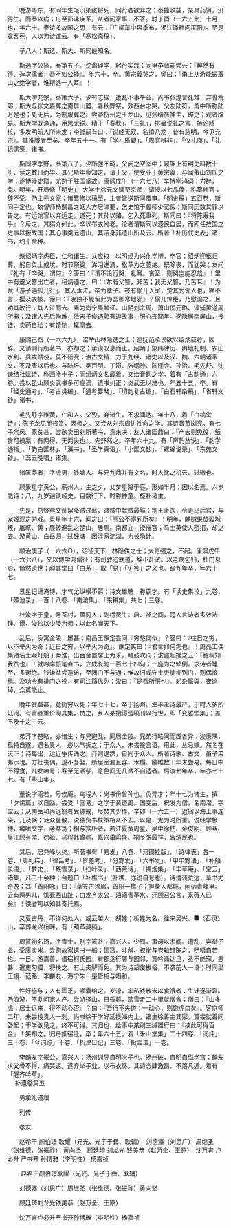 <!-- { "loadSidebar": true } -->
　　晚游粤东，有同年生毛汧染疫将死，同行者欲弃之；泰独收载，亲具药饵，汧得生。而泰以病；舟至彭泽疾革，从者问家事，不答。时丁酉（一六五七）十月也，年六十。泰诗多故国之思，有云：『广柳车中容季布，湘江泽畔问巫阳』。至是竟客死，人以为诗谶云。有「寒松斋稿」。

　　子八人；斯选、斯大、斯同最知名。

　　斯选字公择，泰第五子。沈潜理学，躬行实践；同里李邺嗣尝云：『粹然有得、造次儒者，吾不如公择』。年六十，卒。黄宗羲哭之，恸曰：『甬上从游能振蕺山之绝学者，惟斯选一人耳』！

　　斯大字充宗，泰第六子。少有志操，遭乱不事举业。尚书张煌言死难，弃骨荒郊；斯大与张文嘉葬之南屏山麓，春秋野祭，效西台之哭。父友陆符，甬中所称陆万是也；死无后，为制服葬之。尝游杭州之玉龙山，见张缙彦神主，碎之；观者辟易。斯大学既淹通，用思尤锐。精于「春秋」、「三礼」，排纂说礼之言，持论精核，多发明前人所未发；李邺嗣有曰：『说经无双、名擅八龙，昔有慈明，今见充宗』。其推服者至矣。卒年五十一。有「学礼质疑」、「周官辨非」、「仪礼商」、「礼记偶笺」诸书。

　　斯同字季野，泰第八子。少跅弛不羁，父闭之空室中；窥架上有明史料数十册，读之数日而毕。其兄斯年察知之，请于父，使受业于黄宗羲，与闻蕺山刘氏之学；遂博涉史籍，尤熟于胜国掌故。康熙戊午（一六七八）举博学鸿词；力辞，免。明年，开局修「明史」，大学士徐元文延至京师，请授以七品俸，称纂修官；辞不受。乃主元文家；诸纂修以稿至，主者皆送斯同覆审。「明史稿」五百卷，斯同手定也。故督师杨嗣昌之姻人方居津要，乞史馆于督师少宽假；斯同历数其罪以告之。有运饷官以弃运走，道死；其孙以赂，乞入死事列。斯同曰：『将陈寿我乎』？斥之。其狷介如此。卒以布衣终老。论者谓斯同以遗民自居，而即任故国之史事以报故国；其心事类元遗山，其洁身非遗山所及云。所著「补历代史表」诸书，约十余种。

　　柴绍炳字虎臣，仁和诸生。父应权，以明经为兴化学博，卒官；绍炳迎柩归葬，躬自负土成坟。时节祭奠，涕泪迸涌，松草为之萎绝。既除丧，而犹哭；友问『礼有「卒哭」谓何』？答曰：『谓不设行哭，礼耳。哀至，则哭岂能忍哉』！里中有避父笞出亡者，绍炳遇之，曰：『尔有父笞，非苦；我无父笞，乃苦耳』！为赋「游子遇孤儿行」。其人垂泣，卒为孝子。夜有偷儿入室，觉其为邻人也，默不言；撄及衣被，徐曰：『汝独不能留此为吾御寒地邪』？偷儿惊绝。乃慰谕之，且劝其改行；其人泣而去。素为海宁吴麟征、山阴刘宗周、萧山倪元璐、漳浦黄道周所器；及诸人先后殉难，依宋子俊遇郭有道故事，服心丧期年。遂隐居南屏山，授徒、卖药自给；有馈饷，辄麾去。

　　康熙己酉（一六六九），诏举山林隐逸之士；巡抚范承谟欲以绍炳应荐，固辞。又请刊行所著书，亦却之；承谟叹息而止。绍炳于象纬律历、舆地礼制、农田水利、兵戎赋役，莫不研究；治古文精，力于九经、诸史以及汉、魏、六朝诸家文，不及唐以后也。与陆圻、吴百朋、丁澎、张纲孙、陈廷会、孙治、毛先舒、沈谦结社赋诗，称西冷十子；而绍炳文名最着。又治音韵之学，着有「古韵通」六卷。尝以昆山顾炎武书多可疵谪，遗书纠正；炎武无以难也。年五十五，卒。有「经史通考」、「考古类编」、「通考纂略」、「切韵复古编」、「白石轩杂稿」、「省轩文钞」诸书。

　　毛先舒字稚黄，仁和人。父殁，弃诸生，不求闻达。年十八，着「白榆堂诗」；陈子龙见而咨赏，因师之。又尝从刘宗周讲性命之学。其诗音节浏亮，有七子余风。家贫甚，尝欲卖田刻所著书，意未决；友人诸匡鼎曰：『产去则免役，纸贵可操赢；有两得，无两失也』。先舒然之。卒年六十九。有「声韵丛说」、「韵学通指」、「韵白匡林」、「潠书」、「圣学真语」、「小匡文钞」、「螺蜂说录」、「东苑文钞」、「蕊云晚唱」诸集。

　　诸匡鼎者，字虎男，钱塘人。与兄九鼎并有文名，时人比之机云、轼辙也。

　　顾景星字黄公，蕲州人。生之夕，父梦星降于庭，形如半月；因以名焉。六岁能诗；八、九岁遍读经史，目数行下，时称神童。旋补诸生。

　　先是，总督熊文灿挈降贼过蕲，诸贼中献贼最黠；荆王止饮，令走马后宫，与宠姬观之为戏。景星年十六，闻之曰：『熊公不得死所矣』！明年，献贼果焚榖城叛，屠蕲、黄；展转避乱之昆山，居焉。南都立，授推官；马士英使人密招，却之去。游黄山、白岳归，过钱塘，因浮家淀湖，为长隐计。

　　顺治庚子（一六六○），诏征天下山林隐佚之士；大吏强之，不起。康熙戊午（一六七八），又以博学鸿儒征；有司敦迫就道，辞不赴试。以老病乞归，杜门息影，翛然遗世；颜其堂曰「白茅」，取「易」「旡咎」之义也。踰九年卒，年六十七。

　　景星记诵淹博，才气尤纵横不羁；诗文雄瞻，称霸才。有「读史集论」九卷、「贉池录」一百十八卷、「南渡集」、「来耕集」共七十三卷。

　　杜浚字于皇，号茶村，黄冈人；副榜贡生。启、祯之间，楚人言诗者多效法锺、谭，浚独以少陵为师；以此名闻天下。

　　乱后，侨寓金陵，屡甚；南昌王猷定尝问『穷愁何似』？答曰：『往日之穷，以不举火为奇；近日之穷，以举火为奇』。猷定笑曰：『君言抑何隽也』！周亮工偶集诸名士观灯船于秦淮，出百金置席上为釆，睹鼓吹词；浚遽起攫之云：『鲍叔知我贫也』！就吟席振笔直书，立成长韵一百七十四句；一座为之倾倒。求诗者踵至，多谢绝。钱谦益尝造访，至闭门不与通；惟故旧或守土吏徒步到门，则偶接焉。及功令有排门之役，有司注籍优免；浚曰：『是吾所服也』。躬杂厮舆，夜巡绰，众莫能止。

　　晚年贫益甚，竟扼穷以死；年七十七，卒于扬州。生平论诗最严，于时人多所诋诃。有富者重价购其集，焚之。乡人某搜得遗稿刊以行世，即「变雅堂集」；盖不及十之三云。

　　弟芥字苍略，亦诸生；与兄避乱，同居金陵。兄弟行略同而趣各异：浚廉隅，孤特自遂。遇名贵人，必以气折之；于众人，未尝接言语。用此，丛忌嫉。然名在天下；诗每出，远近争传诵之。芥则退然，自同于众人。所著诗歌、古文，虽子弟弗示也。方壮丧偶，遂不复娶。所居室漏且穿，木榻、敝帷数十年未尝易。每日中不得食，儿女啼号；客至无酒浆，意色间无几微不自适者。后浚七年卒，年亦七十七。有「些山集」。

　　董说字雨若，号俟庵，乌程人；尚书份曾孙也。负异才；年十七为诸生，撰「夕惕篇」以自励。尝受「三易」之学于黄道周。国变后，祝发为僧，名南潜，字宝云；从南岳和尚退翁者受佛戒，尽焚其少作。辛卯（一六五一）退翁以海上事连染，几及祸；徒众星散，说独负书杖策相从不去。以是，尤为时所重。说经学极博，癖嗜文字，老益笃；相与赏析者，若江夏黄周星、吴中徐枋、金俊明、顾苓、吴江顾有孝、徐崧、乌程韩曾驹、嘉兴巢鸣盛、桐乡张履祥，皆遗民也。

　　其后，居尧峰以终。所著书有「易发」八卷、「河图挂版」、「诗律表」各一卷、「周礼纬」、「律吕考」、「岁差考」、「分野发」、「六书发」、「甲申野语」、「补船长语」、「梦史」、「残雪录」、「扫叶录」、「西荒诗」、「拂烟集」、「丰草庵」、「宝云」诸集，凡三十余种；合题曰「补樵书」（补樵，亦说自号也）。诗清淡荒远，草书尤奇逸；其「首阳咏」曰：『草笠古须眉，首阳一樵子；担柴入都城，闲话青峰里。云有两男儿，饥死西山趾；白发齐太公，泪滴青苹水。还顾召公言，釆薇人已矣』！读者可以知其寄托焉。

　　又夏古丹，不详何处人。或云越人，胡姓；析姓为名。往来吴兴、■〈石隶〉山，卒葬龙兴桥畔。有「葫芦藏稿」。

　　周篔初名筠，字青士，别字篔谷；嘉兴人。少孤，事母以孝闻。遭乱，弃举子业，受廛卖米。尝购故家遗书一船；筐筥、斗斛、权衡与卷轴错陈之，吚唔自若也。一日，游嘉善，借宿柯氏园。有郡丞行署与园邻，篔吟诵达旦，丞不能寐，恚甚；遣吏勾摄，将抶之。有士夫解而免。其为诗超俊拔俗，不袭前人一语；时同里王翃、范路、李麟友、海宁朱一是皆相与唱和。

　　性好施与；人有匮乏，倾囊给之。岁潦，率私钱散米以食饿者：生计遂渐窘。乃浪游，不复问家人产。尝游径山，日昏暮，踏雪走二十里就僧舍；僧曰：『山多虎；居士远来，得不动心否』？曰：『吾行不失道；一动心，则饱虎口矣』。客京师二年，未尝投贵人一刺。尚书徐干学好延揽海内士，诸生徐善主其家，篔尝就善同卧起；干学欲见之，终不可得。其归也，给事中某削三缄赠行曰：『挟此可得百金』！笑却之。归舟抵宿迁，卒；年六十五。着「釆山堂集」二十四卷、「词纬」三十卷、「今词综」十卷、「析津日记」三卷、「投壶谱」一卷。

　　李麟友字振公，嘉兴人；扬州训导自明次子也。扬州破，自明自缢学宫；麟友求父骨不得，痛哭返。遂弃举子业，以布衣终。其诗恣肆激昂，不落凡近。着有「醒齐吟草」。  
　 
补遗卷第五

　　男承礼谨譔

　　列传

　　孝友

　　赵希干 颜伯璟 耿耀（兄光、光子于彝、耿辅）　刘德瀇（刘思广） 周继圣（张维德、张振祚） 黄向坚　顾廷琦 刘龙光 钱美恭（赵万全、王原）　沈万育 卢必升 严书开 孙博雅（李明性） 杨嘉祯

　　 赵希干颜伯璟耿耀（兄光、光子于彝、耿辅）

　　刘德瀇（刘思广）周继圣（张维德、张振祚）黄向坚

　　顾廷琦刘龙光钱美恭（赵万全、王原）

　　沈万育卢必升严书开孙博雅（李明性）杨嘉祯

